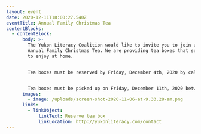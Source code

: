 ```yaml
---
layout: event
date: 2020-12-11T18:00:27.540Z
eventTitle: Annual Family Christmas Tea
contentBlocks:
  - contentBlock:
      body: >-
        The Yukon Literacy Coalition would like to invite you to join us for our
        Annual Family Christmas Tea. We are providing tea boxes that serve four
        to enjoy at home. 


        Tea boxes must be reserved by Friday, December 4th, 2020 by calling 867-668-6535 or emailing yukonliteracy@yukonliteracy.com.


        Tea boxes must be picked up on Friday, December 11th, 2020 between 11-1pm in Shipyards parking lot.
      images:
        - image: /uploads/screen-shot-2020-11-06-at-9.33.28-am.png
      links:
        - linkObject:
            linkText: Reserve tea box
            linkLocation: http://yukonliteracy.com/contact
---
```

